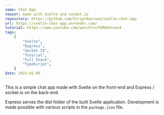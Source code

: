 ```yaml
---
name: Chat App
teaser: made with Svelte and socket.io
repository: https://github.com/ScriptRaccoon/svelte-chat-app
url: https://svelte-chat-app.onrender.com/
tutorial: https://www.youtube.com/watch?v=f5Mbd4txon4
tags:
    [
        "Svelte",
        "Express",
        "Socket.IO",
        "Tutorial",
        "Full Stack",
        "TypeScript",
    ]
date: 2023-02-09
---
```


This is a simple chat app made with Svelte on the front-end and Express / socket.io on the back-end.

Express serves the dist folder of the built Svelte application. Development is made possible with various scripts in the `package.json` file.
